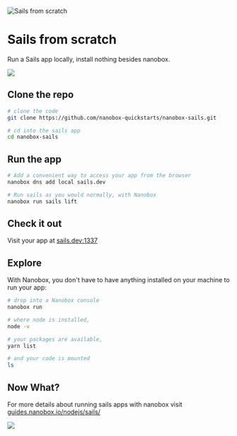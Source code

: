 ![Sails from scratch](https://guides.nanobox.io/assets/quickstart-icons/sails.png)

# Sails from scratch

Run a Sails app locally, install nothing besides nanobox.

<a href="https://nanobox.io/download"><img src="https://guides.nanobox.io/assets/quickstart-icons/download.png" /></a>


## Clone the repo

```bash
# clone the code
git clone https://github.com/nanobox-quickstarts/nanobox-sails.git

# cd into the sails app
cd nanobox-sails
```

## Run the app

```bash
# Add a convenient way to access your app from the browser
nanobox dns add local sails.dev

# Run sails as you would normally, with Nanobox
nanobox run sails lift
```

## Check it out

Visit your app at <a href="http://sails.dev:1337" target="\_blank">sails.dev:1337</a>

## Explore

With Nanobox, you don't have to have anything installed on your machine to run your app:

```bash
# drop into a Nanobox console
nanobox run

# where node is installed,
node -v

# your packages are available,
yarn list

# and your code is mounted
ls
```

## Now What?
For more details about running sails apps with nanobox visit [guides.nanobox.io/nodejs/sails/](https://guides.nanobox.io/nodejs/sails/)

<a href="https://nanobox.io"><img src="https://guides.nanobox.io/assets/quickstart-icons/footer.png" /></a>
